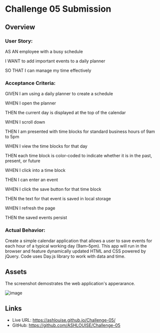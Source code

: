 # Challenge 05 Submission

## Overview 

### User Story:

AS AN employee with a busy schedule

I WANT to add important events to a daily planner

SO THAT I can manage my time effectively


### Acceptance Criteria:

GIVEN I am using a daily planner to create a schedule

WHEN I open the planner

THEN the current day is displayed at the top of the calendar

WHEN I scroll down

THEN I am presented with time blocks for standard business hours of 9am to 5pm

WHEN I view the time blocks for that day

THEN each time block is color-coded to indicate whether it is in the past, present, or future

WHEN I click into a time block

THEN I can enter an event

WHEN I click the save button for that time block

THEN the text for that event is saved in local storage

WHEN I refresh the page

THEN the saved events persist


### Actual Behavior:

Create a simple calendar application that allows a user to save events for each hour of a typical working day (9am–5pm). This app will run in the browser and feature dynamically updated HTML and CSS powered by jQuery. Code uses Day.js library to work with data and time. 



## Assets 

The screenshot demostrates the web application's apperarance.

![image](https://github.com/ASHLOUISE/Challenge-05/assets/152327760/005245af-1d9a-4f64-9615-bf50b101ddb9)




## Links

* Live URL: https://ashlouise.github.io/Challenge-05/
* GitHub: https://github.com/ASHLOUISE/Challenge-05

